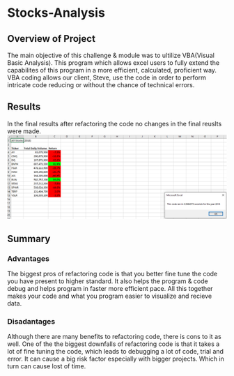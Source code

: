 # Stocks-Analysis
## Overview of Project
The main objective of this challenge & module was to ultilize VBA(Visual Basic Analysis). This program which allows excel users to fully extend the capabilites of this program in a more efficient, calculated, proficient way. VBA coding allows our client, Steve, use the code in order to perform intricate code reducing or without the chance of technical errors.
## Results
In the final results after refactoring the code no changes in the final reuslts were made.
![This is an image](https://github.com/edyi8001/stocks-analysis/blob/main/VBA_Challenge_2018.png)
## Summary
### Advantages 
The biggest pros of refactoring code is that you better fine tune the code you have present to higher standard. It also helps the program & code debug and helps program in faster more efficient pace. All this together makes your code and what you program easier to visualize and recieve data.
### Disadantages 
Although there are many benefits to refactoring code, there is cons to it as well. One of the the biggest downfalls of refactoring code is that it takes a lot of fine tuning the code, which leads to debugging a lot of code, trial and error. It can cause a big risk factor especially with bigger projects. Which in turn can cause lost of time.
